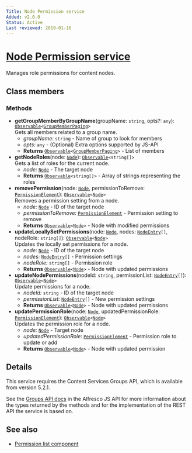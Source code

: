 ```yaml
---
Title: Node Permission service
Added: v2.0.0
Status: Active
Last reviewed: 2019-01-16
---
```


# [Node Permission service](../../../lib/content-services/src/lib/permission-manager/services/node-permission.service.ts "Defined in node-permission.service.ts")

Manages role permissions for content nodes.

## Class members

### Methods

-   **getGroupMemberByGroupName**(groupName: `string`, opts?: `any`): [`Observable`](http://reactivex.io/documentation/observable.html)`<`[`GroupMemberPaging`](https://github.com/Alfresco/alfresco-js-api/blob/development/src/api/content-rest-api/docs/GroupMemberPaging.md)`>`<br/>
    Gets all members related to a group name.
    -   _groupName:_ `string`  - Name of group to look for members
    -   _opts:_ `any`  - (Optional) Extra options supported by JS-API
    -   **Returns** [`Observable`](http://reactivex.io/documentation/observable.html)`<`[`GroupMemberPaging`](https://github.com/Alfresco/alfresco-js-api/blob/development/src/api/content-rest-api/docs/GroupMemberPaging.md)`>` - List of members
-   **getNodeRoles**(node: [`Node`](https://github.com/Alfresco/alfresco-js-api/blob/development/src/api/content-rest-api/docs/Node.md)): [`Observable`](http://reactivex.io/documentation/observable.html)`<string[]>`<br/>
    Gets a list of roles for the current node.
    -   _node:_ [`Node`](https://github.com/Alfresco/alfresco-js-api/blob/development/src/api/content-rest-api/docs/Node.md)  - The target node
    -   **Returns** [`Observable`](http://reactivex.io/documentation/observable.html)`<string[]>` - Array of strings representing the roles
-   **removePermission**(node: [`Node`](https://github.com/Alfresco/alfresco-js-api/blob/development/src/api/content-rest-api/docs/Node.md), permissionToRemove: [`PermissionElement`](https://github.com/Alfresco/alfresco-js-api/blob/development/src/api/content-rest-api/docs/PermissionElement.md)): [`Observable`](http://reactivex.io/documentation/observable.html)`<`[`Node`](https://github.com/Alfresco/alfresco-js-api/blob/development/src/api/content-rest-api/docs/Node.md)`>`<br/>
    Removes a permission setting from a node.
    -   _node:_ [`Node`](https://github.com/Alfresco/alfresco-js-api/blob/development/src/api/content-rest-api/docs/Node.md)  - ID of the target node
    -   _permissionToRemove:_ [`PermissionElement`](https://github.com/Alfresco/alfresco-js-api/blob/development/src/api/content-rest-api/docs/PermissionElement.md)  - Permission setting to remove
    -   **Returns** [`Observable`](http://reactivex.io/documentation/observable.html)`<`[`Node`](https://github.com/Alfresco/alfresco-js-api/blob/development/src/api/content-rest-api/docs/Node.md)`>` - Node with modified permissions
-   **updateLocallySetPermissions**(node: [`Node`](https://github.com/Alfresco/alfresco-js-api/blob/development/src/api/content-rest-api/docs/Node.md), nodes: [`NodeEntry`](https://github.com/Alfresco/alfresco-js-api/blob/master/src/alfresco-core-rest-api/docs/NodeEntry.md)`[]`, nodeRole: `string[]`): [`Observable`](http://reactivex.io/documentation/observable.html)`<`[`Node`](https://github.com/Alfresco/alfresco-js-api/blob/development/src/api/content-rest-api/docs/Node.md)`>`<br/>
    Updates the locally set permissions for a node.
    -   _node:_ [`Node`](https://github.com/Alfresco/alfresco-js-api/blob/development/src/api/content-rest-api/docs/Node.md)  - ID of the target node
    -   _nodes:_ [`NodeEntry`](https://github.com/Alfresco/alfresco-js-api/blob/master/src/alfresco-core-rest-api/docs/NodeEntry.md)`[]`  - Permission settings
    -   _nodeRole:_ `string[]`  - Permission role
    -   **Returns** [`Observable`](http://reactivex.io/documentation/observable.html)`<`[`Node`](https://github.com/Alfresco/alfresco-js-api/blob/development/src/api/content-rest-api/docs/Node.md)`>` - Node with updated permissions
-   **updateNodePermissions**(nodeId: `string`, permissionList: [`NodeEntry`](https://github.com/Alfresco/alfresco-js-api/blob/master/src/alfresco-core-rest-api/docs/NodeEntry.md)`[]`): [`Observable`](http://reactivex.io/documentation/observable.html)`<`[`Node`](https://github.com/Alfresco/alfresco-js-api/blob/development/src/api/content-rest-api/docs/Node.md)`>`<br/>
    Update permissions for a node.
    -   _nodeId:_ `string`  - ID of the target node
    -   _permissionList:_ [`NodeEntry`](https://github.com/Alfresco/alfresco-js-api/blob/master/src/alfresco-core-rest-api/docs/NodeEntry.md)`[]`  - New permission settings
    -   **Returns** [`Observable`](http://reactivex.io/documentation/observable.html)`<`[`Node`](https://github.com/Alfresco/alfresco-js-api/blob/development/src/api/content-rest-api/docs/Node.md)`>` - Node with updated permissions
-   **updatePermissionRole**(node: [`Node`](https://github.com/Alfresco/alfresco-js-api/blob/development/src/api/content-rest-api/docs/Node.md), updatedPermissionRole: [`PermissionElement`](https://github.com/Alfresco/alfresco-js-api/blob/development/src/api/content-rest-api/docs/PermissionElement.md)): [`Observable`](http://reactivex.io/documentation/observable.html)`<`[`Node`](https://github.com/Alfresco/alfresco-js-api/blob/development/src/api/content-rest-api/docs/Node.md)`>`<br/>
    Updates the permission role for a node.
    -   _node:_ [`Node`](https://github.com/Alfresco/alfresco-js-api/blob/development/src/api/content-rest-api/docs/Node.md)  - Target node
    -   _updatedPermissionRole:_ [`PermissionElement`](https://github.com/Alfresco/alfresco-js-api/blob/development/src/api/content-rest-api/docs/PermissionElement.md)  - Permission role to update or add
    -   **Returns** [`Observable`](http://reactivex.io/documentation/observable.html)`<`[`Node`](https://github.com/Alfresco/alfresco-js-api/blob/development/src/api/content-rest-api/docs/Node.md)`>` - Node with updated permission

## Details

This service requires the Content Services Groups API, which is available from version 5.2.1.

See the
[Groups API docs](https://github.com/Alfresco/alfresco-js-api/blob/development/src/api/content-rest-api/docs/GroupsApi.md)
in the Alfresco JS API for more information about the types returned by
the methods and for the implementation of the REST API the service is
based on.

## See also

-   [Permission list component](../components/permission-list.component.md)
